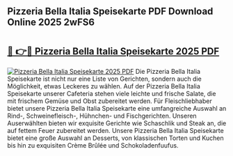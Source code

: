 ## Pizzeria Bella Italia Speisekarte PDF Download Online 2025 2wFS6

# <h2><a href="http://gcafsv.nevu.top/?p=Pizzeria+Bella+Italia+Speisekarte">🔗 👉🔴 Pizzeria Bella Italia Speisekarte 2025 PDF</a></h2>

[![Pizzeria Bella Italia Speisekarte 2025 PDF](https://i.imgur.com/dBaPXMq.png)](http://gcafsv.nevu.top/?p=Pizzeria+Bella+Italia+Speisekarte)
Die Pizzeria Bella Italia Speisekarte ist nicht nur eine Liste von Gerichten, sondern auch die Möglichkeit, etwas Leckeres zu wählen. Auf der Pizzeria Bella Italia Speisekarte unserer Cafeteria stehen viele leichte und frische Salate, die mit frischem Gemüse und Obst zubereitet werden. Für Fleischliebhaber bietet unsere Pizzeria Bella Italia Speisekarte eine umfangreiche Auswahl an Rind-, Schweinefleisch-, Hühnchen- und Fischgerichten. Unseren Auserwählten bieten wir exquisite Gerichte wie Schaschlik und Steak an, die auf fettem Feuer zubereitet werden. Unsere Pizzeria Bella Italia Speisekarte bietet eine große Auswahl an Desserts, von klassischen Torten und Kuchen bis hin zu exquisiten Crème Brûlée und Schokoladenfuufus.
